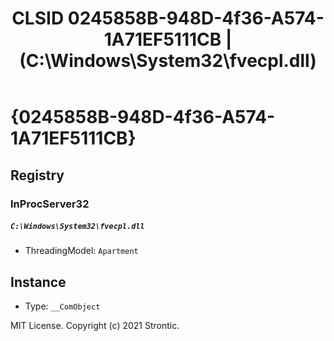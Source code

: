 ﻿---
title: "CLSID 0245858B-948D-4f36-A574-1A71EF5111CB | (C:\\Windows\\System32\\fvecpl.dll)"
excerpt: What is COM-Object CLSID 0245858B-948D-4f36-A574-1A71EF5111CB?
---

# {0245858B-948D-4f36-A574-1A71EF5111CB}


## Registry


### InProcServer32

##### `C:\Windows\System32\fvecpl.dll`
* ThreadingModel: `Apartment`

## Instance

* Type: `__ComObject`

MIT License. Copyright (c) 2021 Strontic.



